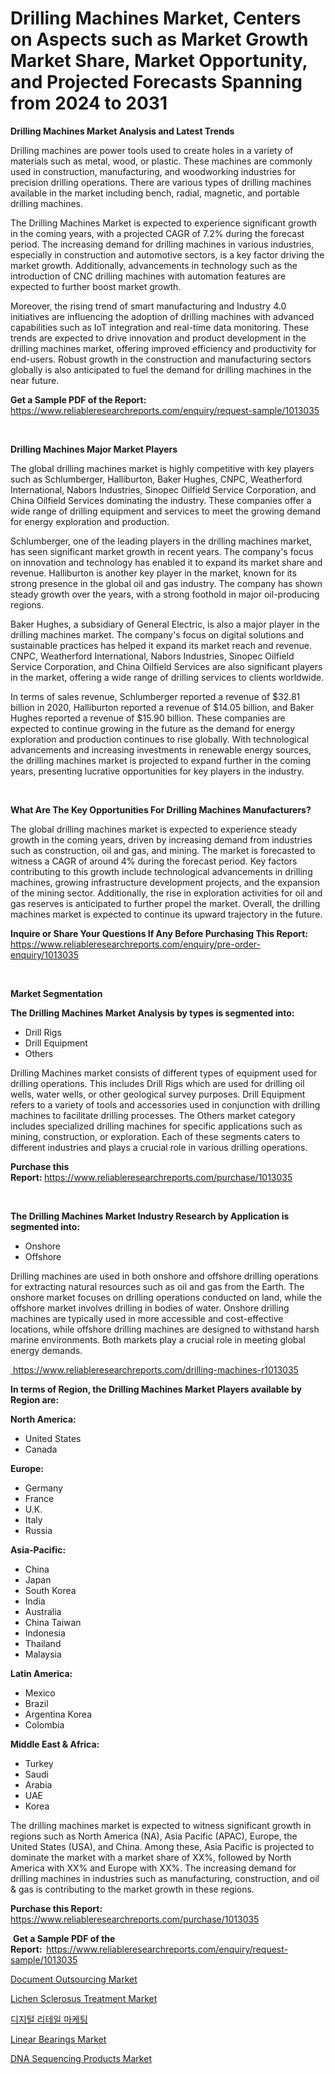 <p><h1>Drilling Machines Market, Centers on Aspects such as Market Growth Market Share, Market Opportunity, and Projected Forecasts Spanning from 2024 to 2031</h1></p><p><strong>Drilling Machines Market Analysis and Latest Trends</strong></p>
<p><p>Drilling machines are power tools used to create holes in a variety of materials such as metal, wood, or plastic. These machines are commonly used in construction, manufacturing, and woodworking industries for precision drilling operations. There are various types of drilling machines available in the market including bench, radial, magnetic, and portable drilling machines.</p><p>The Drilling Machines Market is expected to experience significant growth in the coming years, with a projected CAGR of 7.2% during the forecast period. The increasing demand for drilling machines in various industries, especially in construction and automotive sectors, is a key factor driving the market growth. Additionally, advancements in technology such as the introduction of CNC drilling machines with automation features are expected to further boost market growth.</p><p>Moreover, the rising trend of smart manufacturing and Industry 4.0 initiatives are influencing the adoption of drilling machines with advanced capabilities such as IoT integration and real-time data monitoring. These trends are expected to drive innovation and product development in the drilling machines market, offering improved efficiency and productivity for end-users. Robust growth in the construction and manufacturing sectors globally is also anticipated to fuel the demand for drilling machines in the near future.</p></p>
<p><strong>Get a Sample PDF of the Report:&nbsp;</strong> <a href="https://www.reliableresearchreports.com/enquiry/request-sample/1013035">https://www.reliableresearchreports.com/enquiry/request-sample/1013035</a></p>
<p>&nbsp;</p>
<p><strong>Drilling Machines Major Market Players</strong></p>
<p><p>The global drilling machines market is highly competitive with key players such as Schlumberger, Halliburton, Baker Hughes, CNPC, Weatherford International, Nabors Industries, Sinopec Oilfield Service Corporation, and China Oilfield Services dominating the industry. These companies offer a wide range of drilling equipment and services to meet the growing demand for energy exploration and production.</p><p>Schlumberger, one of the leading players in the drilling machines market, has seen significant market growth in recent years. The company's focus on innovation and technology has enabled it to expand its market share and revenue. Halliburton is another key player in the market, known for its strong presence in the global oil and gas industry. The company has shown steady growth over the years, with a strong foothold in major oil-producing regions.</p><p>Baker Hughes, a subsidiary of General Electric, is also a major player in the drilling machines market. The company's focus on digital solutions and sustainable practices has helped it expand its market reach and revenue. CNPC, Weatherford International, Nabors Industries, Sinopec Oilfield Service Corporation, and China Oilfield Services are also significant players in the market, offering a wide range of drilling services to clients worldwide.</p><p>In terms of sales revenue, Schlumberger reported a revenue of $32.81 billion in 2020, Halliburton reported a revenue of $14.05 billion, and Baker Hughes reported a revenue of $15.90 billion. These companies are expected to continue growing in the future as the demand for energy exploration and production continues to rise globally. With technological advancements and increasing investments in renewable energy sources, the drilling machines market is projected to expand further in the coming years, presenting lucrative opportunities for key players in the industry.</p></p>
<p>&nbsp;</p>
<p><strong>What Are The Key Opportunities For Drilling Machines Manufacturers?</strong></p>
<p><p>The global drilling machines market is expected to experience steady growth in the coming years, driven by increasing demand from industries such as construction, oil and gas, and mining. The market is forecasted to witness a CAGR of around 4% during the forecast period. Key factors contributing to this growth include technological advancements in drilling machines, growing infrastructure development projects, and the expansion of the mining sector. Additionally, the rise in exploration activities for oil and gas reserves is anticipated to further propel the market. Overall, the drilling machines market is expected to continue its upward trajectory in the future.</p></p>
<p><strong>Inquire or Share Your Questions If Any Before Purchasing This Report:</strong> <a href="https://www.reliableresearchreports.com/enquiry/pre-order-enquiry/1013035">https://www.reliableresearchreports.com/enquiry/pre-order-enquiry/1013035</a></p>
<p>&nbsp;</p>
<p><strong>Market Segmentation</strong></p>
<p><strong>The Drilling Machines Market Analysis by types is segmented into:</strong></p>
<p><ul><li>Drill Rigs</li><li>Drill Equipment</li><li>Others</li></ul></p>
<p><p>Drilling Machines market consists of different types of equipment used for drilling operations. This includes Drill Rigs which are used for drilling oil wells, water wells, or other geological survey purposes. Drill Equipment refers to a variety of tools and accessories used in conjunction with drilling machines to facilitate drilling processes. The Others market category includes specialized drilling machines for specific applications such as mining, construction, or exploration. Each of these segments caters to different industries and plays a crucial role in various drilling operations.</p></p>
<p><strong>Purchase this Report:&nbsp;</strong><a href="https://www.reliableresearchreports.com/purchase/1013035">https://www.reliableresearchreports.com/purchase/1013035</a></p>
<p>&nbsp;</p>
<p><strong>The Drilling Machines Market Industry Research by Application is segmented into:</strong></p>
<p><ul><li>Onshore</li><li>Offshore</li></ul></p>
<p><p>Drilling machines are used in both onshore and offshore drilling operations for extracting natural resources such as oil and gas from the Earth. The onshore market focuses on drilling operations conducted on land, while the offshore market involves drilling in bodies of water. Onshore drilling machines are typically used in more accessible and cost-effective locations, while offshore drilling machines are designed to withstand harsh marine environments. Both markets play a crucial role in meeting global energy demands.</p></p>
<p><a href="https://www.reliableresearchreports.com/drilling-machines-r1013035">&nbsp;https://www.reliableresearchreports.com/drilling-machines-r1013035</a></p>
<p><strong>In terms of Region, the Drilling Machines Market Players available by Region are:</strong></p>
<p>
    <p> <strong> North America: </strong>
        <ul>
            <li>United States</li>
            <li>Canada</li>
        </ul>
        </p> 
    <p> <strong> Europe: </strong>
        <ul>
            <li>Germany</li>
            <li>France</li>
            <li>U.K.</li>
            <li>Italy</li>
            <li>Russia</li>
        </ul>
        </p> 
    <p> <strong> Asia-Pacific: </strong>
        <ul>
            <li>China</li>
            <li>Japan</li>
            <li>South Korea</li>
            <li>India</li>
            <li>Australia</li>
            <li>China Taiwan</li>
            <li>Indonesia</li>
            <li>Thailand</li>
            <li>Malaysia</li>
        </ul>
        </p> 
    <p> <strong> Latin America: </strong>
        <ul>
            <li>Mexico</li>
            <li>Brazil</li>
            <li>Argentina Korea</li>
            <li>Colombia</li>
        </ul>
        </p> 
    <p> <strong> Middle East & Africa: </strong>
        <ul>
            <li>Turkey</li>
            <li>Saudi</li>
            <li>Arabia</li>
            <li>UAE</li>
            <li>Korea</li>
        </ul>
    </p>
    </p>
<p><p>The drilling machines market is expected to witness significant growth in regions such as North America (NA), Asia Pacific (APAC), Europe, the United States (USA), and China. Among these, Asia Pacific is projected to dominate the market with a market share of XX%, followed by North America with XX% and Europe with XX%. The increasing demand for drilling machines in industries such as manufacturing, construction, and oil & gas is contributing to the market growth in these regions.</p></p>
<p><strong>Purchase this Report: </strong><a href="https://www.reliableresearchreports.com/purchase/1013035">https://www.reliableresearchreports.com/purchase/1013035</a></p>
<p>&nbsp;<strong>Get a Sample PDF of the Report:&nbsp;&nbsp;</strong><a href="https://www.reliableresearchreports.com/enquiry/request-sample/1013035">https://www.reliableresearchreports.com/enquiry/request-sample/1013035</a></p>
<p><strong></strong></p>
<p><p><a href="https://github.com/mancsybtousav/Market-Research-Report-List-2/blob/main/document-outsourcing-market.md">Document Outsourcing Market</a></p><p><a href="https://www.linkedin.com/pulse/lichen-sclerosus-treatment-market-research-report-its-history-k6hhc">Lichen Sclerosus Treatment Market</a></p><p><a href="https://github.com/GabrielBlanda5656/Market-Research-Report-List-1/blob/main/168632450013.md">디지털 리테일 마케팅</a></p><p><a href="https://www.linkedin.com/pulse/linear-bearings-market-insight-trends-growth-forecasted-from-h9vje">Linear Bearings Market</a></p><p><a href="https://github.com/josesg55/Market-Research-Report-List-2/blob/main/dna-sequencing-products-market.md">DNA Sequencing Products Market</a></p></p>
